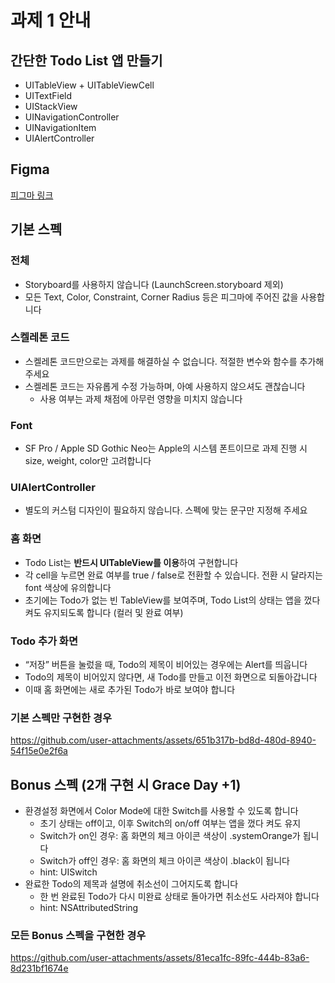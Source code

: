 # 과제 1 안내
## 간단한 Todo List 앱 만들기
- UITableView + UITableViewCell
- UITextField
- UIStackView
- UINavigationController
- UINavigationItem
- UIAlertController

## Figma
[피그마 링크](https://www.figma.com/design/KIqzrz8a5TtwcrhbDkLRHH/iOS-Seminar-(Design)?node-id=44-200)

## 기본 스펙
### 전체
- Storyboard를 사용하지 않습니다 (LaunchScreen.storyboard 제외)
- 모든 Text, Color, Constraint, Corner Radius 등은 피그마에 주어진 값을 사용합니다

### 스켈레톤 코드
- 스켈레톤 코드만으로는 과제를 해결하실 수 없습니다. 적절한 변수와 함수를 추가해 주세요
- 스켈레톤 코드는 자유롭게 수정 가능하며, 아예 사용하지 않으셔도 괜찮습니다
  - 사용 여부는 과제 채점에 아무런 영향을 미치지 않습니다
 
### Font
- SF Pro / Apple SD Gothic Neo는 Apple의 시스템 폰트이므로 과제 진행 시 size, weight, color만 고려합니다

### UIAlertController
- 별도의 커스텀 디자인이 필요하지 않습니다. 스펙에 맞는 문구만 지정해 주세요

### 홈 화면
- Todo List는 **반드시 UITableView를 이용**하여 구현합니다
- 각 cell을 누르면 완료 여부를 true / false로 전환할 수 있습니다. 전환 시 달라지는 font 색상에 유의합니다
- 초기에는 Todo가 없는 빈 TableView를 보여주며, Todo List의 상태는 앱을 껐다 켜도 유지되도록 합니다 (컬러 및 완료 여부)

### Todo 추가 화면
- “저장” 버튼을 눌렀을 때, Todo의 제목이 비어있는 경우에는 Alert를 띄웁니다
- Todo의 제목이 비어있지 않다면, 새 Todo를 만들고 이전 화면으로 되돌아갑니다
- 이때 홈 화면에는 새로 추가된 Todo가 바로 보여야 합니다


### 기본 스펙만 구현한 경우
https://github.com/user-attachments/assets/651b317b-bd8d-480d-8940-54f15e0e2f6a


## Bonus 스펙 (2개 구현 시 Grace Day +1)
- 환경설정 화면에서 Color Mode에 대한 Switch를 사용할 수 있도록 합니다
    - 초기 상태는 off이고, 이후 Switch의 on/off 여부는 앱을 껐다 켜도 유지
    - Switch가 on인 경우: 홈 화면의 체크 아이콘 색상이 .systemOrange가 됩니다
    - Switch가 off인 경우: 홈 화면의 체크 아이콘 색상이 .black이 됩니다
    - hint: UISwitch
- 완료한 Todo의 제목과 설명에 취소선이 그어지도록 합니다
    - 한 번 완료된 Todo가 다시 미완료 상태로 돌아가면 취소선도 사라져야 합니다
    - hint: NSAttributedString

### 모든 Bonus 스펙을 구현한 경우
https://github.com/user-attachments/assets/81eca1fc-89fc-444b-83a6-8d231bf1674e

